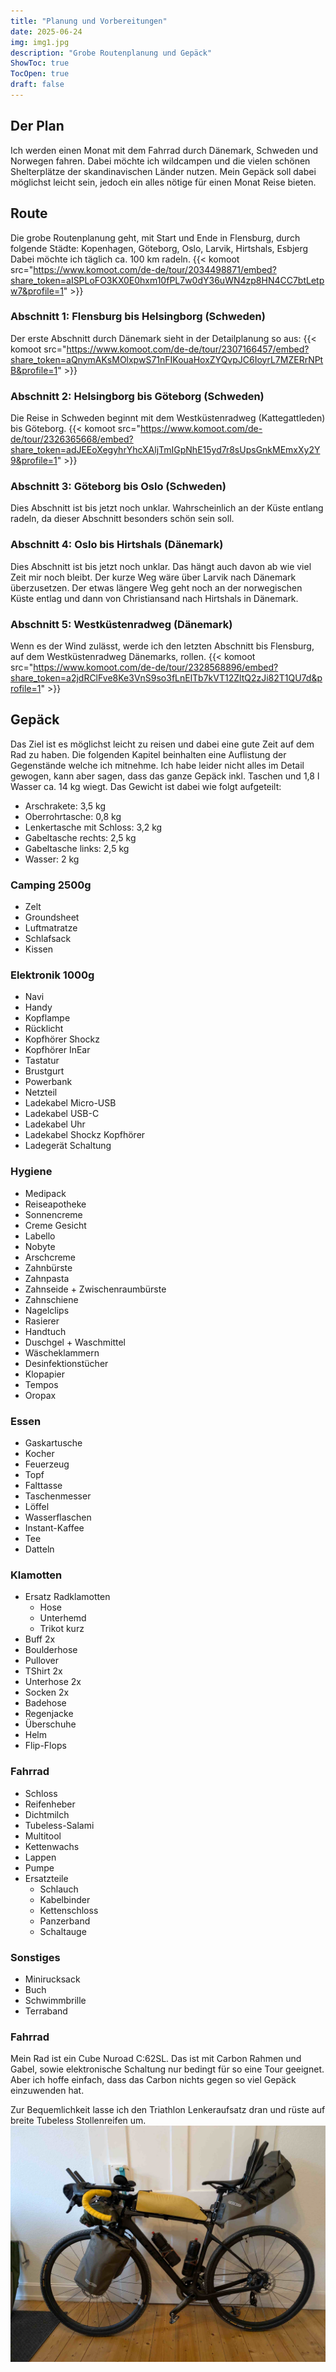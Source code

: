 ```yaml
---
title: "Planung und Vorbereitungen"
date: 2025-06-24
img: img1.jpg
description: "Grobe Routenplanung und Gepäck"
ShowToc: true
TocOpen: true
draft: false
---
```


## Der Plan
Ich werden einen Monat mit dem Fahrrad durch Dänemark, Schweden und Norwegen fahren.
Dabei möchte ich wildcampen und die vielen schönen Shelterplätze der
skandinavischen Länder nutzen. 
Mein Gepäck soll dabei möglichst leicht sein, jedoch ein alles nötige für einen
Monat Reise bieten.

## Route
Die grobe Routenplanung geht, mit Start und Ende in Flensburg, durch folgende Städte: 
Kopenhagen, Göteborg, Oslo, Larvik, Hirtshals, Esbjerg
Dabei möchte ich täglich ca. 100 km radeln.
{{< komoot src="https://www.komoot.com/de-de/tour/2034498871/embed?share_token=aISPLoFO3KX0E0hxm10fPL7w0dY36uWN4zp8HN4CC7btLetpw7&profile=1" >}}

### Abschnitt 1: Flensburg bis Helsingborg (Schweden)
Der erste Abschnitt durch Dänemark sieht in der Detailplanung so aus:
{{< komoot src="https://www.komoot.com/de-de/tour/2307166457/embed?share_token=aQnymAKsMOlxpwS71nFIKouaHoxZYQvpJC6IoyrL7MZERrNPtB&profile=1" >}}

### Abschnitt 2: Helsingborg bis Göteborg (Schweden)
Die Reise in Schweden beginnt mit dem Westküstenradweg (Kattegattleden) bis Göteborg.
{{< komoot src="https://www.komoot.com/de-de/tour/2326365668/embed?share_token=adJEEoXegyhrYhcXAljTmIGpNhE15yd7r8sUpsGnkMEmxXy2Y9&profile=1" >}}

### Abschnitt 3: Göteborg bis Oslo (Schweden)
Dies Abschnitt ist bis jetzt noch unklar. Wahrscheinlich an der Küste entlang radeln, da dieser Abschnitt
besonders schön sein soll.

### Abschnitt 4: Oslo bis Hirtshals (Dänemark)
Dies Abschnitt ist bis jetzt noch unklar. Das hängt auch davon ab wie viel Zeit
mir noch bleibt. Der kurze Weg wäre über Larvik nach Dänemark überzusetzen. Der
etwas längere Weg geht noch an der norwegischen Küste entlag und dann von
Christiansand nach Hirtshals in Dänemark.

### Abschnitt 5: Westküstenradweg (Dänemark)
Wenn es der Wind zulässt, werde ich den letzten Abschnitt bis Flensburg, auf dem
Westküstenradweg Dänemarks, rollen.
{{< komoot src="https://www.komoot.com/de-de/tour/2328568896/embed?share_token=a2jdRClFve8Ke3VnS9so3fLnElTb7kVT12ZltQ2zJi82T1QU7d&profile=1" >}}


## Gepäck
Das Ziel ist es möglichst leicht zu reisen und dabei eine gute Zeit auf dem Rad
zu haben.
Die folgenden Kapitel beinhalten eine Auflistung der Gegenstände welche ich
mitnehme.
Ich habe leider nicht alles im Detail gewogen, kann aber sagen, dass das ganze
Gepäck inkl. Taschen und 1,8 l Wasser ca. 14 kg wiegt. 
Das Gewicht ist dabei wie folgt aufgeteilt:
- Arschrakete: 3,5 kg
- Oberrohrtasche: 0,8 kg
- Lenkertasche mit Schloss: 3,2 kg
- Gabeltasche rechts: 2,5 kg
- Gabeltasche links: 2,5 kg
- Wasser: 2 kg

### Camping 2500g
- Zelt
- Groundsheet
- Luftmatratze
- Schlafsack
- Kissen

### Elektronik 1000g
- Navi
- Handy
- Kopflampe
- Rücklicht
- Kopfhörer Shockz 
- Kopfhörer InEar
- Tastatur
- Brustgurt
- Powerbank
- Netzteil
- Ladekabel Micro-USB
- Ladekabel USB-C
- Ladekabel Uhr
- Ladekabel Shockz Kopfhörer
- Ladegerät Schaltung

### Hygiene
- Medipack
- Reiseapotheke
- Sonnencreme
- Creme Gesicht
- Labello
- Nobyte
- Arschcreme
- Zahnbürste
- Zahnpasta
- Zahnseide + Zwischenraumbürste
- Zahnschiene
- Nagelclips
- Rasierer
- Handtuch
- Duschgel + Waschmittel
- Wäscheklammern
- Desinfektionstücher
- Klopapier
- Tempos
- Oropax

### Essen
- Gaskartusche
- Kocher
- Feuerzeug
- Topf
- Falttasse
- Taschenmesser
- Löffel
- Wasserflaschen
- Instant-Kaffee
- Tee
- Datteln

### Klamotten
- Ersatz Radklamotten
	- Hose 
	- Unterhemd 
	- Trikot kurz 
- Buff 2x
- Boulderhose
- Pullover
- TShirt 2x
- Unterhose 2x
- Socken 2x
- Badehose
- Regenjacke
- Überschuhe
- Helm
- Flip-Flops

### Fahrrad
- Schloss
- Reifenheber
- Dichtmilch
- Tubeless-Salami
- Multitool
- Kettenwachs
- Lappen
- Pumpe
- Ersatzteile
	- Schlauch
	- Kabelbinder
	- Kettenschloss
	- Panzerband
	- Schaltauge

### Sonstiges
- Minirucksack
- Buch
- Schwimmbrille
- Terraband

### Fahrrad
Mein Rad ist ein Cube Nuroad C:62SL. Das ist mit Carbon Rahmen und Gabel, sowie elektronische Schaltung nur bedingt für so eine Tour geeignet. Aber ich hoffe einfach, dass das Carbon nichts gegen so viel Gepäck einzuwenden hat.

Zur Bequemlichkeit lasse ich den Triathlon Lenkeraufsatz dran und rüste auf breite Tubeless Stollenreifen um.
![Bike](img1.jpg)
